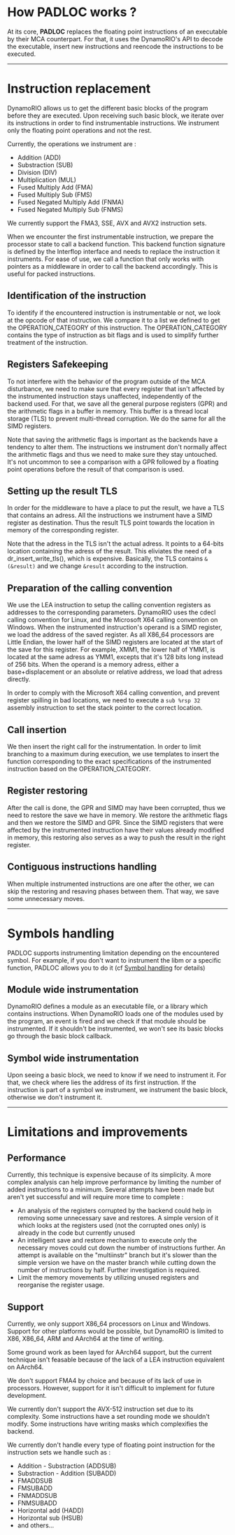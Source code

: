 How PADLOC works ?
============

At its core, **PADLOC** replaces the floating point instructions of an executable by their MCA counterpart. For that, it uses the DynamoRIO's API to decode the executable, insert new instructions and reencode the instructions to be executed.

___
# Instruction replacement

DynamoRIO allows us to get the different basic blocks of the program before they are executed. Upon receiving such basic block, we iterate over its instructions in order to find instrumentable instructions. We instrument only the floating point operations and not the rest.

Currently, the operations we instrument are :
- Addition (ADD)
- Substraction (SUB)
- Division (DIV)
- Multiplication (MUL)
- Fused Multiply Add (FMA)
- Fused Multiply Sub (FMS)
- Fused Negated Multiply Add (FNMA)
- Fused Negated Multiply Sub (FNMS)

We currently support the FMA3, SSE, AVX and AVX2 instruction sets.

When we encounter the first instrumentable instruction, we prepare the processor state to call a backend function. This backend function signature is defined by the Interflop interface and needs to replace the instruction it instruments. For ease of use, we call a function that only works with pointers as a middleware in order to call the backend accordingly. This is useful for packed instructions.

## Identification of the instruction

To identify if the encountered instruction is instrumentable or not, we look at the opcode of that instruction. We compare it to a list we defined to get the OPERATION_CATEGORY of this instruction. The OPERATION_CATEGORY contains the type of instruction as bit flags and is used to simplify further treatment of the instruction.

## Registers Safekeeping

To not interfere with the behavior of the program outside of the MCA disturbance, we need to make sure that every register that isn't affected by the instrumented instruction stays unaffected, independently of the backend used. For that, we save all the general purpose registers (GPR) and the arithmetic flags in a buffer in memory. This buffer is a thread local storage (TLS) to prevent multi-thread corruption. We do the same for all the SIMD registers.

Note that saving the arithmetic flags is important as the backends have a tendency to alter them. The instructions we instrument don't normally affect the arithmetic flags and thus we need to make sure they stay untouched. It's not uncommon to see a comparison with a GPR followed by a floating point operations before the result of that comparison is used.

## Setting up the result TLS

In order for the middleware to have a place to put the result, we have a TLS that contains an adress. All the instructions we instrument have a SIMD register as destination. Thus the result TLS point towards the location in memory of the corresponding register.

Note that the adress in the TLS isn't the actual adress. It points to a 64-bits location containing the adress of the result. This eliviates the need of a dr_insert_write_tls(), which is expensive.
Basically, the TLS contains `&(&result)` and we change `&result` according to the instruction.

## Preparation of the calling convention

We use the LEA instruction to setup the calling convention registers as addresses to the corresponding parameters. DynamoRIO uses the cdecl calling convention for Linux, and the Microsoft X64 calling convention on Windows.
When the instrumented instruction's operand is a SIMD register, we load the address of the saved register. As all X86_64 processors are Little Endian, the lower half of the SIMD registers are located at the start of the save for this register. For example, XMM1, the lower half of YMM1, is located at the same adress as YMM1, excepts that it's 128 bits long instead of 256 bits. 
When the operand is a memory adress, either a base+displacement or an absolute or relative address, we load that adress directly.

In order to comply with the Microsoft X64 calling convention, and prevent register spilling in bad locations, we need to execute a `sub %rsp 32` assembly instruction to set the stack pointer to the correct location.

## Call insertion

We then insert the right call for the instrumentation. In order to limit branching to a maximum during execution, we use templates to insert the function corresponding to the exact specifications of the instrumented instruction based on the OPERATION_CATEGORY.

## Register restoring

After the call is done, the GPR and SIMD may have been corrupted, thus we need to restore the save we have in memory. We restore the arithmetic flags and then we restore the SIMD and GPR. Since the SIMD registers that were affected by the instrumented instruction have their values already modified in memory, this restoring also serves as a way to push the result in the right register.

## Contiguous instructions handling

When multiple instrumented instructions are one after the other, we can skip the restoring and resaving phases between them. That way, we save some unnecessary moves.

___
# Symbols handling

PADLOC supports instrumenting limitation depending on the encountered symbol. For example, if you don't want to instrument the libm or a specific function, PADLOC allows you to do it (cf [Symbol handling](SYMBOL_HANDLING.md) for details)

## Module wide instrumentation
DynamoRIO defines a module as an executable file, or a library which contains instructions. When DynamoRIO loads one of the modules used by the program, an event is fired and we check if that module should be instrumented. If it shouldn't be instrumented, we won't see its basic blocks go through the basic block callback.

## Symbol wide instrumentation
Upon seeing a basic block, we need to know if we need to instrument it. For that, we check where lies the address of its first instruction. If the instruction is part of a symbol we instrument, we instrument the basic block, otherwise we don't instrument it.


___
# Limitations and improvements

## Performance
Currently, this technique is expensive because of its simplicity. A more complex analysis can help improve performance by limiting the number of added instructions to a minimum. Several attempts have been made but aren't yet successful and will require more time to complete : 

- An analysis of the registers corrupted by the backend could help in removing some unnecessary save and restores. A simple version of it which looks at the registers used (not the corrupted ones only) is already in the code but currently unused
- An intelligent save and restore mechanism to execute only the necessary moves could cut down the number of instructions further. An attempt is available on the "multiinstr" branch but it's slower than the simple version we have on the master branch while cutting down the number of instructions by half. Further investigation is required.
- Limit the memory movements by utilizing unused registers and reorganise the register usage.

## Support

Currently, we only support X86_64 processors on Linux and Windows. Support for other platforms would be possible, but DynamoRIO is limited to X86, X86_64, ARM and AArch64 at the time of writing.

Some ground work as been layed for AArch64 support, but the current technique isn't feasable because of the lack of a LEA instruction equivalent on AArch64.

We don't support FMA4 by choice and because of its lack of use in processors. However, support for it isn't difficult to implement for future development.

We currently don't support the AVX-512 instruction set due to its complexity. Some instructions have a set rounding mode we shouldn't modify. Some instructions have writing masks which complexifies the backend.

We currently don't handle every type of floating point instruction for the instruction sets we handle such as :
- Addition - Substraction (ADDSUB)
- Substraction - Addition (SUBADD)
- FMADDSUB
- FMSUBADD
- FNMADDSUB
- FNMSUBADD
- Horizontal add (HADD)
- Horizontal sub (HSUB)
- and others...

